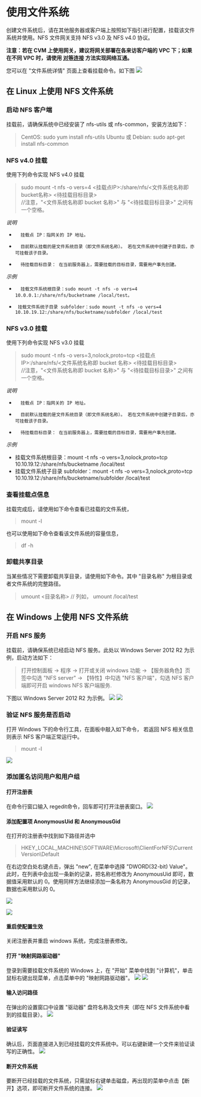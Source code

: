 # 使用文件系统

创建文件系统后，请在其他服务器或客户端上按照如下指引进行配置，挂载该文件系统并使用。NFS 文件网关支持 NFS v3.0 及 NFS v4.0 协议。

**注意：若在 CVM 上使用网关，建议将网关部署在各来访客户端的 VPC 下；如果在不同 VPC 时，请使用 [对等连接](https://cloud.tencent.com/document/product/215/5000) 方法实现网络互通。**

您可以在 "文件系统详情" 页面上查看挂载命令。如下图
![](https://mc.qcloudimg.com/static/img/427c850d61745f04d34e0e4f96f0a9b7/image.png)


## 在 Linux 上使用 NFS 文件系统

### 启动 NFS 客户端

挂载前，请确保系统中已经安装了 nfs-utils 或 nfs-common，安装方法如下：

> CentOS: sudo yum install nfs-utils
> Ubuntu 或 Debian: sudo apt-get install nfs-common


### NFS v4.0 挂载

使用下列命令实现 NFS v4.0 挂载 

> sudo mount -t nfs -o vers=4 <挂载点IP>:/share/nfs/<文件系统名称即bucket名称> <待挂载目标目录>    
> //注意，"<文件系统名称即 bucket 名称>" 与 "<待挂载目标目录>" 之间有一个空格。


*说明*
* 		挂载点 IP：指网关的 IP 地址。 
* 	 	目前默认挂载的是文件系统目录（即文件系统名称）。 若在文件系统中创建子目录后，亦可挂载该子目录。
* 		待挂载目标目录： 在当前服务器上，需要挂载的目标目录，需要用户事先创建。

*示例*
* 		挂载文件系统根目录：sudo mount -t nfs -o vers=4 10.0.0.1:/share/nfs/bucketname /local/test。
* 	   挂载文件系统子目录 subfolder：sudo mount -t nfs -o vers=4 10.10.19.12:/share/nfs/bucketname/subfolder /local/test


### NFS v3.0 挂载

使用下列命令实现 NFS v3.0 挂载 

> sudo mount -t nfs -o vers=3,nolock,proto=tcp <挂载点IP>:/share/nfs/<文件系统名称即 bucket 名称> <待挂载目标目录>   
> //注意，"<文件系统名称即 bucket 名称>" 与 "<待挂载目标目录>" 之间有一个空格。

*说明*
* 		挂载点 IP：指网关的 IP 地址。 
* 	 	目前默认挂载的是文件系统目录（即文件系统名称）。 若在文件系统中创建子目录后，亦可挂载该子目录。
* 		待挂载目标目录： 在当前服务器上，需要挂载的目标目录，需要用户事先创建。


*示例*
* 	 挂载文件系统根目录：mount -t nfs -o vers=3,nolock,proto=tcp 10.10.19.12:/share/nfs/bucketname /local/test
* 	 挂载文件系统子目录 subfolder：mount -t nfs -o vers=3,nolock,proto=tcp 10.10.19.12:/share/nfs/bucketname/subfolder /local/test


### 查看挂载点信息 

挂载完成后，请使用如下命令查看已挂载的文件系统，
> mount -l

也可以使用如下命令查看该文件系统的容量信息，
> df -h

### 卸载共享目录 

当某些情况下需要卸载共享目录，请使用如下命令。其中 "目录名称" 为根目录或者文件系统的完整路径。
> umount <目录名称>
> // 列如， umount /local/test


## 在 Windows 上使用 NFS 文件系统

### 开启 NFS 服务

挂载前，请确保系统已经启动 NFS 服务。此处以 Windows Server 2012 R2 为示例，启动方法如下：

> 打开控制面板 -> 程序 -> 打开或关闭 windows 功能 -> 【服务器角色】页签中勾选 "NFS server" -> 【特性】中勾选 "NFS 客户端"，勾选 NFS 客户端即可开启 windows NFS 客户端服务.

下图以 Windows Server 2012 R2 为示例。
![](https://mc.qcloudimg.com/static/img/eaeed922e9d1f673e47137d80a88fa70/image.png)
![](https://mc.qcloudimg.com/static/img/4f9d7ac7b877ceffc5bc2b1d7c050a24/image.png)

### 验证 NFS 服务是否启动

打开 Windows 下的命令行工具，在面板中敲入如下命令， 若返回 NFS 相关信息则表示 NFS 客户端正常运行中。

> mount -l

![](https://mc.qcloudimg.com/static/img/4e4f9db217874ccec91ac1f888c8e451/image.png)

### 添加匿名访问用户和用户组

#### 打开注册表
在命令行窗口输入 regedit命令，回车即可打开注册表窗口。
![](https://mc.qcloudimg.com/static/img/c9fca9a1b123a5b2dbc69b0ce66d539f/image.png)

#### 添加配置项 AnonymousUid 和 AnonymousGid
在打开的注册表中找到如下路径并选中 

> HKEY_LOCAL_MACHINE\SOFTWARE\Microsoft\ClientForNFS\CurrentVersion\Default

在右边空白处右键点击，弹出 "new", 在菜单中选择 "DWORD(32-bit) Value"。此时，在列表中会出现一条新的记录，把名称栏修改为 AnonymousUid 即可，数据值采用默认的 0。使用同样方法继续添加一条名称为 AnonymousGid 的记录，数据也采用默认的 0。

![](https://mc.qcloudimg.com/static/img/381cdc3b68fb35be5dcceb2a4c962e33/image.png)

![](https://mc.qcloudimg.com/static/img/80bb0cfbffbed939522459a830df3eac/image.png)

#### 重启使配置生效

关闭注册表并重启 windows 系统，完成注册表修改。


#### 打开 "映射网路驱动器"
登录到需要挂载文件系统的 Windows 上，在 "开始" 菜单中找到 "计算机"，单击鼠标右键出现菜单，点击菜单中的 "映射网路驱动器"。 
![](https://mc.qcloudimg.com/static/img/5696d66a83d4e9b35196274f89e07dfc/image.png)
![](https://mc.qcloudimg.com/static/img/6eeb1c0838e6aab185ed8b76dc736912/image.png)

#### 输入访问路径
在弹出的设置窗口中设置 "驱动器" 盘符名称及文件夹（即在 NFS 文件系统中看到的挂载目录）。
![](https://mc.qcloudimg.com/static/img/c7b07faf43812540d383b7767c52158b/image.png)


#### 验证读写
确认后，页面直接进入到已经挂载的文件系统中。可以右键新建一个文件来验证读写的正确性。
![](https://mc.qcloudimg.com/static/img/60b9388885536ec7d81b1cf7f76c39d5/image.png)

#### 断开文件系统
要断开已经挂载的文件系统，只需鼠标右键单击磁盘，再出现的菜单中点击【断开】选项，即可断开文件系统的连接。
![](https://mc.qcloudimg.com/static/img/376cd0547aa64f4d519e5444c5a58f93/image.png)

